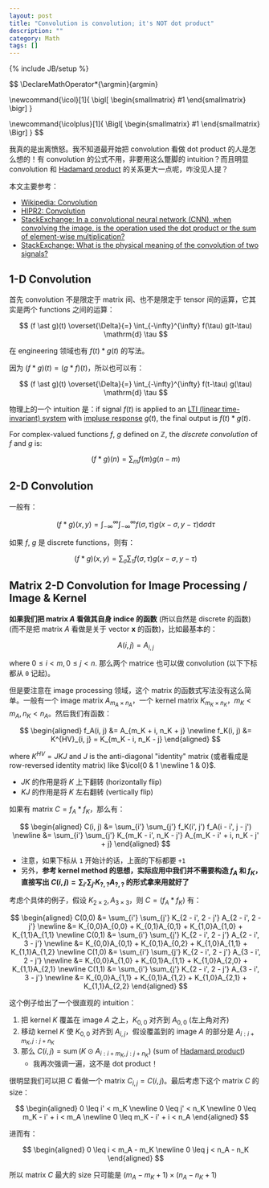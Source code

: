 ```yaml
---
layout: post
title: "Convolution is convolution; it's NOT dot product"
description: ""
category: Math
tags: []
---
```

{% include JB/setup %}

$$
\DeclareMathOperator*{\argmin}{argmin} 

\newcommand{\icol}[1]{
  \bigl[ \begin{smallmatrix} #1 \end{smallmatrix} \bigr]
}

\newcommand{\icolplus}[1]{
  \Bigl[ \begin{smallmatrix} #1 \end{smallmatrix} \Bigr]
}
$$

我真的是出离愤怒。我不知道最开始把 convolution 看做 dot product 的人是怎么想的！有 convolution 的公式不用，非要用这么蹩脚的 intuition？而且明显 convolution 和 [Hadamard product](/math/2018/09/06/hadamard-product-diagonal-matrix-orthogonal-matrix) 的关系更大一点呢，咋没见人提？

本文主要参考：

- [Wikipedia: Convolution](https://en.wikipedia.org/wiki/Convolution)
- [HIPR2: Convolution](https://homepages.inf.ed.ac.uk/rbf/HIPR2/convolve.htm)
- [StackExchange: In a convolutional neural network (CNN), when convolving the image, is the operation used the dot product or the sum of element-wise multiplication?](https://stats.stackexchange.com/questions/335321/in-a-convolutional-neural-network-cnn-when-convolving-the-image-is-the-opera)
- [StackExchange: What is the physical meaning of the convolution of two signals?](https://dsp.stackexchange.com/questions/4723/what-is-the-physical-meaning-of-the-convolution-of-two-signals)

## 1-D Convolution

首先 convolution 不是限定于 matrix 间、也不是限定于 tensor 间的运算，它其实是两个 functions 之间的运算：

$$
(f \ast g)(t) \overset{\Delta}{=} \int_{-\infty}^{\infty} f(\tau) g(t-\tau) \mathrm{d} \tau
$$

在 engineering 领域也有 $f(t) \ast g(t)$ 的写法。

因为 $(f \ast g)(t) = (g \ast f)(t)$，所以也可以有：

$$
(f \ast g)(t) \overset{\Delta}{=} \int_{-\infty}^{\infty} f(t-\tau) g(\tau) \mathrm{d} \tau
$$

物理上的一个 intuition 是：if signal $f(t)$ is applied to an [LTI (linear time-invariant) system](http://en.wikipedia.org/wiki/LTI_system_theory) with [impluse response](http://en.wikipedia.org/wiki/Impulse_response) $g(t)$, the final output is $f(t) \ast g(t)$.

For complex-valued functions $f$, $g$ defined on $\mathbb{Z}$, the _discrete convolution_ of $f$ and $g$ is:

$$
(f \ast g)(n)=\sum_{m} f(m) g(n-m)
$$

## 2-D Convolution

一般有：

$$
(f \ast g)(x, y) = \int_{-\infty}^{\infty} \int_{-\infty}^{\infty} f(\sigma, \tau) g(x - \sigma, y - \tau) \mathrm{d} \sigma \mathrm{d} \tau
$$

如果 $f$, $g$ 是 discrete functions，则有：

$$
(f \ast g)(x, y) = \sum_{\sigma} \sum_{\tau} f(\sigma, \tau) g(x - \sigma, y - \tau)
$$

## Matrix 2-D Convolution for Image Processing / Image & Kernel

**如果我们把 matrix $A$ 看做其自身 indice 的函数** (所以自然是 discrete 的函数) (而不是把 matrix $A$ 看做是关于 vector $\mathbf{x}$ 的函数)，比如最基本的：

$$
A(i, j) = A_{i,j} 
$$

where $0 \leq i < m, 0 \leq j < n$. 那么两个 matrice 也可以做 convolution (以下下标都从 `0` 记起)。

但是要注意在 image processing 领域，这个 matrix 的函数式写法没有这么简单。一般有一个 image matrix $A_{m_A \times n_A}$，一个 kernel matrix $K_{m_K \times n_K}$，$m_K < m_A, n_K < n_A$。然后我们有函数：

$$
\begin{aligned}
f_A(i, j) &= A_{m_K + i, n_K + j} \newline
f_K(i, j) &= K^{HV}_{i, j} = K_{m_K - i, n_K - j}
\end{aligned}  
$$

where $K^{HV} = JKJ$ and $J$ is the anti-diagonal "identity" matrix (或者看成是 row-reversed identity matrix) like $\icol{0 & 1 \newline 1 & 0}$.

- $JK$ 的作用是将 $K$ 上下翻转 (horizontally flip)
- $KJ$ 的作用是将 $K$ 左右翻转 (vertically flip)

如果有 matrix $C = f_A \ast f_K$，那么有：

$$
\begin{aligned}
C(i, j) &= \sum_{i'} \sum_{j'} f_K(i', j') f_A(i - i', j - j') \newline
        &= \sum_{i'} \sum_{j'} K_{m_K - i', n_K - j'} A_{m_K - i' + i, n_K - j' + j}
\end{aligned}  
$$

- 注意，如果下标从 `1` 开始计的话，上面的下标都要 `+1`
- 另外，**参考 kernel method 的思想，实际应用中我们并不需要构造 $f_A$ 和 $f_K$，直接写出 $C(i, j) = \sum_{i'} \sum_{j'} K_{?, ?} A_{?, ?}$ 的形式拿来用就好了**

考虑个具体的例子，假设 $K_{2 \times 2}, A_{3 \times 3}$，则 $C = (f_A \ast f_K)$ 有：

$$
\begin{aligned}
C(0,0) &= \sum_{i'} \sum_{j'} K_{2 - i', 2 - j'} A_{2 - i', 2 - j'} \newline
       &= K_{0,0}A_{0,0} + K_{0,1}A_{0,1} + K_{1,0}A_{1,0} + K_{1,1}A_{1,1} \newline
C(0,1) &= \sum_{i'} \sum_{j'} K_{2 - i', 2 - j'} A_{2 - i', 3 - j'} \newline
       &= K_{0,0}A_{0,1} + K_{0,1}A_{0,2} + K_{1,0}A_{1,1} + K_{1,1}A_{1,2} \newline
C(1,0) &= \sum_{i'} \sum_{j'} K_{2 - i', 2 - j'} A_{3 - i', 2 - j'} \newline
       &= K_{0,0}A_{1,0} + K_{0,1}A_{1,1} + K_{1,0}A_{2,0} + K_{1,1}A_{2,1} \newline
C(1,1) &= \sum_{i'} \sum_{j'} K_{2 - i', 2 - j'} A_{3 - i', 3 - j'} \newline
       &= K_{0,0}A_{1,1} + K_{0,1}A_{1,2} + K_{1,0}A_{2,1} + K_{1,1}A_{2,2}
\end{aligned}
$$

这个例子给出了一个很直观的 intuition：

1. 把 kernel $K$ 覆盖在 image $A$ 之上，$K_{0,0}$ 对齐到 $A_{0,0}$ (左上角对齐)
1. 移动 kernel $K$ 使 $K_{0,0}$ 对齐到 $A_{i,j}$，假设覆盖到的 image $A$ 的部分是 $A_{i:i+m_K, j:j+n_K}$
1. 那么 $C(i, j) = \operatorname{sum} \big( K \odot A_{i:i+m_K, j:j+n_K} \big)$ (sum of [Hadamard product](/math/2018/09/06/hadamard-product-diagonal-matrix-orthogonal-matrix))
    - 我再次强调一遍，这不是 dot product！

很明显我们可以把 $C$ 看做一个 matrix $C_{i, j} = C(i, j)$。最后考虑下这个 matrix $C$ 的 size：

$$
\begin{aligned}
0 \leq i' < m_K \newline
0 \leq j' < n_K \newline
0 \leq m_K - i' + i < m_A \newline
0 \leq m_K - i' + i < n_A 
\end{aligned}  
$$

进而有：

$$
\begin{aligned}
0 \leq i < m_A - m_K \newline
0 \leq j < n_A - n_K
\end{aligned}  
$$

所以 matrix $C$ 最大的 size 只可能是 $(m_A - m_K + 1) \times (n_A - n_K + 1)$

